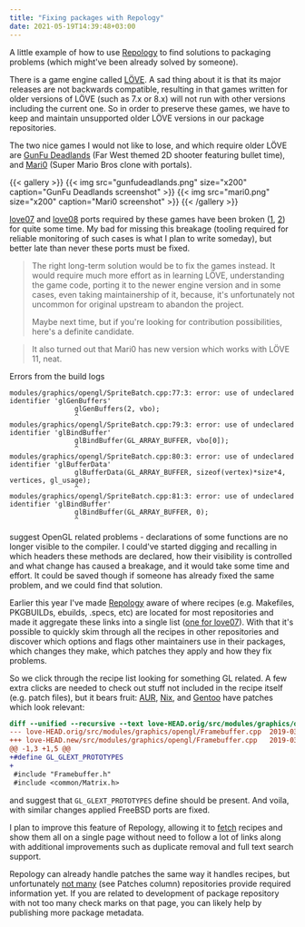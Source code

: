 ```yaml
---
title: "Fixing packages with Repology"
date: 2021-05-19T14:39:48+03:00
---
```


A little example of how to use [Repology](https://repology.org/)
to find solutions to packaging problems (which might've been already
solved by someone).

<!--more-->

There is a game engine called [LÖVE](https://love2d.org/). A
sad thing about it is that its major releases are not backwards
compatible, resulting in that games written for older versions of
LÖVE (such as 7.x or 8.x) will not run with other versions including
the current one. So in order to preserve these games, we have to
keep and maintain unsupported older LÖVE versions in our package
repositories.

The two nice games I would not like to lose, and which require older
LÖVE are [GunFu Deadlands](http://gunfudeadlands.sourceforge.net/)
(Far West themed 2D shooter featuring bullet time), and
[Mari0](https://stabyourself.net/mari0/) (Super Mario Bros clone with
portals).

{{< gallery >}}
	{{< img src="gunfudeadlands.png" size="x200" caption="GunFu Deadlands screenshot" >}}
	{{< img src="mari0.png" size="x200" caption="Mari0 screenshot" >}}
{{< /gallery >}}

[love07](https://cgit.freebsd.org/ports/tree/devel/love07) and
[love08](https://cgit.freebsd.org/ports/tree/devel/love08) ports
required by these games have been broken
([1](https://cgit.freebsd.org/ports/commit/devel/love07/Makefile?id=c4a1290e515b0e404e6f519267b1bedf79f8c9af),
[2](https://cgit.freebsd.org/ports/commit/devel/love08/Makefile?id=5e69b7a9d2ad375fee51976e3f4c347763ec4ced))
for quite some time. My bad for missing this breakage (tooling
required for reliable monitoring of such cases is what I plan
to write someday), but better late than never these ports must be
fixed.

> The right long-term solution would be to fix the games instead.
> It would require much more effort as in learning LÖVE, understanding
> the game code, porting it to the newer engine version and in some
> cases, even taking maintainership of it, because, it's unfortunately
> not uncommon for original upstream to abandon the project.
>
> Maybe next time, but if you're looking for contribution possibilities,
> here's a definite candidate.

> It also turned out that Mari0 has new version which works with
> LÖVE 11, neat.

Errors from the build logs

```
modules/graphics/opengl/SpriteBatch.cpp:77:3: error: use of undeclared identifier 'glGenBuffers'
                glGenBuffers(2, vbo);
                ^
modules/graphics/opengl/SpriteBatch.cpp:79:3: error: use of undeclared identifier 'glBindBuffer'
                glBindBuffer(GL_ARRAY_BUFFER, vbo[0]);
                ^
modules/graphics/opengl/SpriteBatch.cpp:80:3: error: use of undeclared identifier 'glBufferData'
                glBufferData(GL_ARRAY_BUFFER, sizeof(vertex)*size*4, vertices, gl_usage);
                ^
modules/graphics/opengl/SpriteBatch.cpp:81:3: error: use of undeclared identifier 'glBindBuffer'
                glBindBuffer(GL_ARRAY_BUFFER, 0);
                ^
```

suggest OpenGL related problems - declarations of some functions are
no longer visible to the compiler. I could've started digging and
recalling in which headers these methods are declared, how their
visibility is controlled and what change has caused a breakage, and
it would take some time and effort. It could be saved though if
someone has already fixed the same problem, and we could find that
solution.

Earlier this year I've made [Repology](https://repology.org/) aware of where recipes (e.g.
Makefiles, PKGBUILDs, ebuilds, .specs, etc) are located for most
repositories and made it aggregate these links into a single list
([one for love07](https://repology.org/project/love07/information#All_package_recipes)).
With that it's possible to quickly skim through all the recipes in
other repositories and discover which options and flags other
maintainers use in their packages, which changes they make, which
patches they apply and how they fix problems.

So we click through the recipe list looking for something GL related.
A few extra clicks are needed to check out stuff not included in the
recipe itself (e.g. patch files), but it bears fruit:
[AUR](https://aur.archlinux.org/cgit/aur.git/tree/love07.patch?h=love07),
[Nix](https://github.com/NixOS/nixpkgs/blob/master/pkgs/development/interpreters/love/0.7-gl-prototypes.patch), and
[Gentoo](https://gitweb.gentoo.org/repo/gentoo.git/tree/games-engines/love/files/love-0.7.2-opengl_glext_prototypes.patch)
have patches which look relevant:

```diff
diff --unified --recursive --text love-HEAD.orig/src/modules/graphics/opengl/Framebuffer.cpp love-HEAD.new/src/modules/graphics/opengl/Framebuffer.cpp
--- love-HEAD.orig/src/modules/graphics/opengl/Framebuffer.cpp	2019-03-14 12:46:55.032982224 -0400
+++ love-HEAD.new/src/modules/graphics/opengl/Framebuffer.cpp	2019-03-14 12:47:22.356175299 -0400
@@ -1,3 +1,5 @@
+#define GL_GLEXT_PROTOTYPES
+
 #include "Framebuffer.h"
 #include <common/Matrix.h>
```

and suggest that `GL_GLEXT_PROTOTYPES` define should be present.
And voila, with similar changes applied FreeBSD ports are fixed.

I plan to improve this feature of Repology, allowing it to 
[fetch](https://github.com/repology/repology-linkchecker/issues/30)
recipes and show them all on a single page without need to follow
a lot of links along with additional improvements such as duplicate
removal and full text search support.

Repology can already handle patches the same way it handles recipes,
but unfortunately [not many](https://repology.org/repositories/fields)
(see Patches column) repositories provide required information yet.
If you are related to development of package repository with not too
many check marks on that page, you can likely help by publishing more
package metadata.
